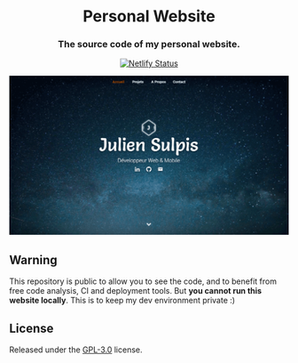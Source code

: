 <h1 align="center">Personal Website</h1>

<h3 align="center">The source code of my personal website.</h3>

<p align="center">
	<a href="https://app.netlify.com/sites/affectionate-saha-3f9dd6/deploys">
		<img alt="Netlify Status" src="https://api.netlify.com/api/v1/badges/a22f47f8-d0f2-4d20-b2e7-d911309016c9/deploy-status" />
	</a>
</p>

<p align="center">
  <a href="https://www.juliensulpis.fr"><img class="repo-preview" src="./preview.png" alt="Screenshot image"/></a>
</p>

## Warning

This repository is public to allow you to see the code, and to benefit from free code analysis, CI and deployment tools. But **you cannot run this website locally**. This is to keep my dev environment private :)

## License

Released under the [GPL-3.0](https://github.com/jsulpis/personal-website/blob/master/LICENSE) license.
